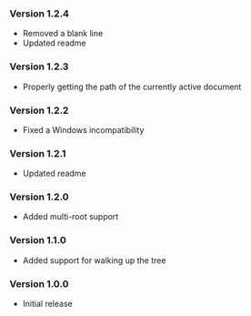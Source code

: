 ### Version 1.2.4
- Removed a blank line
- Updated readme

### Version 1.2.3
- Properly getting the path of the currently active document

### Version 1.2.2
- Fixed a Windows incompatibility

### Version 1.2.1
- Updated readme

### Version 1.2.0
- Added multi-root support

### Version 1.1.0
- Added support for walking up the tree

### Version 1.0.0
- Initial release
